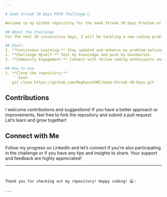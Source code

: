 ```yaml
---

# Geek Streak 30 Days POTD Challenge 🚀

Welcome to my GitHub repository for the Geek Streak 30 Days Problem of the Day (POTD) challenge on GeeksforGeeks! 🚀

## About the Challenge
For the next 30 consecutive days, I will be tackling a new coding problem each day as part of the Geek Streak 30 Days POTD challenge. This repository will document my journey, showcasing my solutions, approaches, and learnings.

## Goals
1. **Continuous Learning:** Stay updated and enhance my problem-solving abilities.
2. **Challenge Myself:** Test my knowledge and push my boundaries.
3. **Community Engagement:** Connect with fellow coding enthusiasts and share knowledge.

## How to Use
1. **Clone the repository:**
   ```bash
   git clone https://github.com/MeghanathMC/Geek-Streak-30-Days.git
   ```


## Contributions
I welcome contributions and suggestions! If you have a better approach or improvements, feel free to fork the repository and submit a pull request. Let’s learn and grow together!

## Connect with Me
Follow my progress on LinkedIn and let’s connect if you’re also participating in the challenge or if you have any tips and insights to share. Your support and feedback are highly appreciated!

---
```


Thank you for checking out my repository! Happy coding! 💻✨

---
